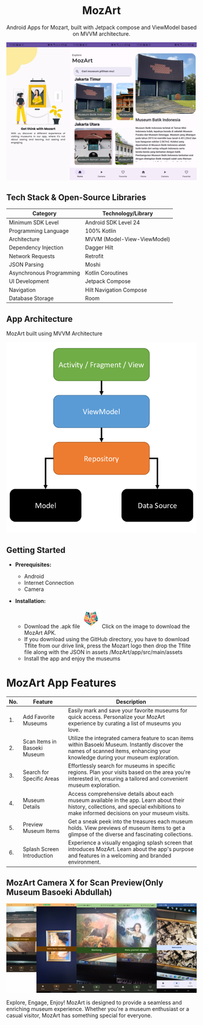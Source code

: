 <h1 align="center">MozArt</h1>

<p align="center">
  Android Apps for Mozart, built with Jetpack compose and ViewModel based on MVVM architecture.
</p>

<p align="center">
  <img src="https://github.com/Altaair07/MozArt/blob/8bfbd370c76c3572a3cb249c5609b2eb99c69947/Mobile.jpg" alt="MozArt View">
    </p>


## Tech Stack & Open-Source Libraries

| Category                   | Technology/Library                  |
| -------------------------- | -----------------------------------|
| Minimum SDK Level          | Android SDK Level 24                |
| Programming Language       | 100% Kotlin                         |
| Architecture               | MVVM (Model-View-ViewModel)         |
| Dependency Injection       | Dagger Hilt                         |
| Network Requests           | Retrofit                            |
| JSON Parsing               | Moshi                               |
| Asynchronous Programming   | Kotlin Coroutines                   |
| UI Development             | Jetpack Compose                     |
| Navigation                 | Hilt Navigation Compose             |
| Database Storage           | Room                                |


## App Architecture
MozArt built using MVVM Architecture
<p align="center">
  <img src="https://github.com/Altaair07/MozArt/blob/a36a27fc662af7f8b3d6bc0a8a56a0025dc5da84/Architecture.png" alt="MVVM Architecture">
    </p>

## Getting Started

- **Prerequisites:**
    - Android
    - Internet Connection
    - Camera

- **Installation:**
    - Download the .apk file
      [![MozArts Logo](https://github.com/Altaair07/MozArt/blob/b8fe31b59b5e71224092634a040a43ff4c90f005/MozArt%20Logo%20small.jpg)](https://drive.google.com/drive/folders/1ke2RslABL2mPb10eHTsabbJ3AnFnadme?usp=sharing)
      Click on the image to download the MozArt APK.
    - If you download using the GitHub directory, you have to download Tflite from our drive link, press the Mozart logo then drop the Tflite file along with the JSON in assets /MozArt/app/src/main/assets
    - Install the app and enjoy the museums

# MozArt App Features

| No. | Feature                      | Description                                                                                                  |
|----|------------------------------|--------------------------------------------------------------------------------------------------------------|
| 1.  | Add Favorite Museums         | Easily mark and save your favorite museums for quick access. Personalize your MozArt experience by curating a list of museums you love.                                           |
| 2.  | Scan Items in Basoeki Museum | Utilize the integrated camera feature to scan items within Basoeki Museum. Instantly discover the names of scanned items, enhancing your knowledge during your museum exploration. |
| 3.  | Search for Specific Areas     | Effortlessly search for museums in specific regions. Plan your visits based on the area you're interested in, ensuring a tailored and convenient museum exploration.               |
| 4.  | Museum Details               | Access comprehensive details about each museum available in the app. Learn about their history, collections, and special exhibitions to make informed decisions on your museum visits.   |
| 5.  | Preview Museum Items         | Get a sneak peek into the treasures each museum holds. View previews of museum items to get a glimpse of the diverse and fascinating collections.                                   |
| 6.  | Splash Screen Introduction   | Experience a visually engaging splash screen that introduces MozArt. Learn about the app's purpose and features in a welcoming and branded environment.                          |

## MozArt Camera X for Scan Preview(Only Museum Basoeki Abdullah)
<p align="center">
  <img src="https://github.com/Altaair07/MozArt/blob/a36a27fc662af7f8b3d6bc0a8a56a0025dc5da84/Camerax.jpg" alt="MozArt Camera">
    </p>

Explore, Engage, Enjoy! MozArt is designed to provide a seamless and enriching museum experience. Whether you're a museum enthusiast or a casual visitor, MozArt has something special for everyone.
